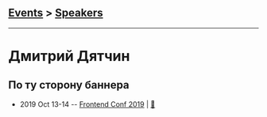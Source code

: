 ## [Events](../README.md) > [Speakers](../speakers.md)
---

# Дмитрий Дятчин

## По ту сторону баннера
- 2019 Oct 13-14 -- [Frontend Conf 2019](https://www.youtube.com/watch?v=hxTHElAvuyo)  | [:notebook:](https://drive.google.com/file/d/1I_BpCJ9Qoc5PqEtgg2r_t2QlUvJqHfEI)  
